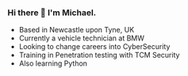 ### Hi there 👋 I'm Michael.

- Based in Newcastle upon Tyne, UK
- Currently a vehicle technician at BMW
- Looking to change careers into CyberSecurity
- Training in Penetration testing with TCM Security
- Also learning Python 

<!--
**MBrinsford/MBrinsford** is a ✨ _special_ ✨ repository because its `README.md` (this file) appears on your GitHub profile.

Here are some ideas to get you started:

- 🔭 I’m currently working on ...
- 🌱 I’m currently learning ...
- 👯 I’m looking to collaborate on ...
- 🤔 I’m looking for help with ...
- 💬 Ask me about ...
- 📫 How to reach me: ...
- 😄 Pronouns: ...
- ⚡ Fun fact: ...
-->
